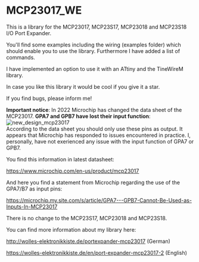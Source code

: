 # MCP23017_WE
This is a library for the MCP23017, MCP23S17, MCP23018 and MCP23S18 I/O Port Expander.

You'll find some examples including the wiring (examples folder) which 
should enable you to use the library. Furthermore I have added a list of commands.

I have implemented an option to use it with an ATtiny and the TineWireM library. 

In case you like this library it would be cool if you give it a star.

If you find bugs, please inform me!

<b>Important notice</b>:
In 2022 Microchip has changed the data sheet of the MCP23017. <b>GPA7 and GPB7 have lost their input function</b>:</BR>
![new_design_mcp23017](https://user-images.githubusercontent.com/41305162/232289151-890811c7-b6f1-40a1-af07-35e38afbcfbe.png) </BR>
According to the data sheet you should only use these pins as output. It appears that Microchip has responded to issues encountered in practice. I, personally, have not exerienced any issue with the input function of GPA7 or GPB7. 

You find this information in latest datasheet:

https://www.microchip.com/en-us/product/mcp23017

And here you find a statement from Microchip regarding the use of the GPA7/B7 as input pins:

https://microchip.my.site.com/s/article/GPA7---GPB7-Cannot-Be-Used-as-Inputs-In-MCP23017

There is no change to the MCP23S17, MCP23018 and MCP23S18.


You can find more information about my library here:

http://wolles-elektronikkiste.de/portexpander-mcp23017 (German)

https://wolles-elektronikkiste.de/en/port-expander-mcp23017-2 (English)
